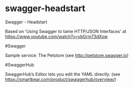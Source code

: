 # swagger-headstart
Swagger - Headstart

Based on 'Using Swagger to tame HTTP/JSON Interfaces' at https://www.youtube.com/watch?v=ybGrm73dXow

#Swagger

Sample service: The Petstore (see http://petstore.swagger.io)




#SwaggerHub

SwaggerHub’s Editor lets you edit the YAML directly. (see https://smartbear.com/product/swaggerhub/overview/)

